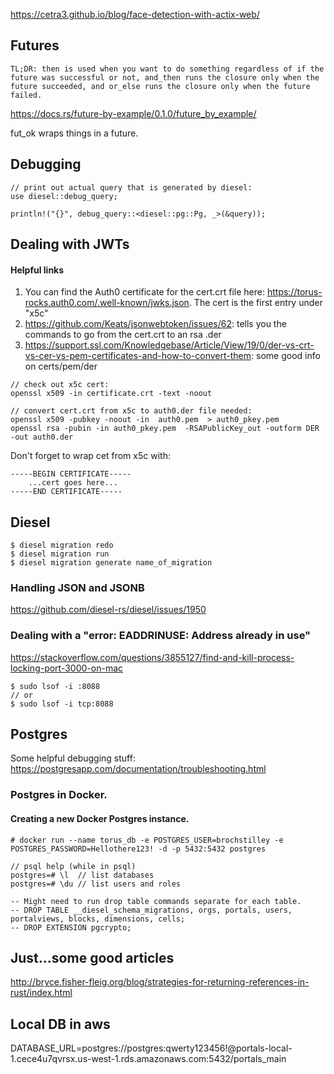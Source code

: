

https://cetra3.github.io/blog/face-detection-with-actix-web/

## Futures

```
TL;DR: then is used when you want to do something regardless of if the future was successful or not, and_then runs the closure only when the future succeeded, and or_else runs the closure only when the future failed.
```

https://docs.rs/future-by-example/0.1.0/future_by_example/

fut_ok wraps things in a future.

## Debugging

```
// print out actual query that is generated by diesel:
use diesel::debug_query;

println!("{}", debug_query::<diesel::pg::Pg, _>(&query));
```

## Dealing with JWTs

#### Helpful links
1. You can find the Auth0 certificate for the cert.crt file here: https://torus-rocks.auth0.com/.well-known/jwks.json. The cert is the first entry under "x5c"
2. https://github.com/Keats/jsonwebtoken/issues/62: tells you the commands to go from the cert.crt to an rsa .der
3. https://support.ssl.com/Knowledgebase/Article/View/19/0/der-vs-crt-vs-cer-vs-pem-certificates-and-how-to-convert-them: some good info on certs/pem/der

```
// check out x5c cert:
openssl x509 -in certificate.crt -text -noout

// convert cert.crt from x5c to auth0.der file needed:
openssl x509 -pubkey -noout -in  auth0.pem  > auth0_pkey.pem
openssl rsa -pubin -in auth0_pkey.pem  -RSAPublicKey_out -outform DER -out auth0.der
```

Don't forget to wrap cet from x5c with: 
```
-----BEGIN CERTIFICATE-----
    ...cert goes here...
-----END CERTIFICATE-----
```

## Diesel

```
$ diesel migration redo
$ diesel migration run
$ diesel migration generate name_of_migration
```

### Handling JSON and JSONB
https://github.com/diesel-rs/diesel/issues/1950

### Dealing with a "error: EADDRINUSE: Address already in use"

https://stackoverflow.com/questions/3855127/find-and-kill-process-locking-port-3000-on-mac

```
$ sudo lsof -i :8088
// or
$ sudo lsof -i tcp:8088
```


## Postgres

Some helpful debugging stuff: https://postgresapp.com/documentation/troubleshooting.html

### Postgres in Docker.

#### Creating a new Docker Postgres instance.

```
# docker run --name torus_db -e POSTGRES_USER=brochstilley -e POSTGRES_PASSWORD=Hellothere123! -d -p 5432:5432 postgres
```

```
// psql help (while in psql)
postgres=# \l  // list databases
postgres=# \du // list users and roles
```

```
-- Might need to run drop table commands separate for each table.
-- DROP TABLE __diesel_schema_migrations, orgs, portals, users, portalviews, blocks, dimensions, cells;
-- DROP EXTENSION pgcrypto;
```

## Just...some good articles
http://bryce.fisher-fleig.org/blog/strategies-for-returning-references-in-rust/index.html


## Local DB in aws
DATABASE_URL=postgres://postgres:qwerty123456!@portals-local-1.cece4u7qvrsx.us-west-1.rds.amazonaws.com:5432/portals_main